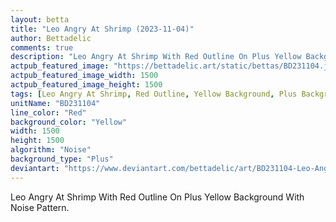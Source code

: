 ```yaml
---
layout: betta
title: "Leo Angry At Shrimp (2023-11-04)"
author: Bettadelic
comments: true
description: "Leo Angry At Shrimp With Red Outline On Plus Yellow Background With Noise Pattern."
actpub_featured_image: "https://bettadelic.art/static/bettas/BD231104.jpg"
actpub_featured_image_width: 1500
actpub_featured_image_height: 1500
tags: [Leo Angry At Shrimp, Red Outline, Yellow Background, Plus Background Pattern, Noise Pattern, November 2023]
unitName: "BD231104"
line_color: "Red"
background_color: "Yellow"
width: 1500
height: 1500
algorithm: "Noise"
background_type: "Plus"
deviantart: "https://www.deviantart.com/bettadelic/art/BD231104-Leo-Angry-At-Shrimp-2023-11-04-992421055"
---
```


Leo Angry At Shrimp With Red Outline On Plus Yellow Background With Noise Pattern.
